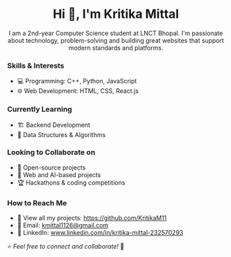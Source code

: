 <h1 align="center">Hi 👋, I'm Kritika Mittal</h1>

<p align="center"> 
I am a 2nd-year Computer Science student at LNCT Bhopal. I'm passionate about technology, problem-solving and building great websites that support modern standards and platforms.
</p>

### Skills & Interests  
- 💻 Programming: C++, Python, JavaScript  
- 🌐 Web Development: HTML, CSS, React.js  

### Currently Learning  
- 🏗️ Backend Development 
- 📝 Data Structures & Algorithms  

### Looking to Collaborate on  
- 🚀 Open-source projects  
- 🤖 Web and AI-based projects  
- 🏆 Hackathons & coding competitions  

### How to Reach Me  
- 📂 View all my projects: https://github.com/KritikaM11 
- 📧 Email: kmittal1126@gmail.com 
- 🔗 LinkedIn: www.linkedin.com/in/kritika-mittal-232570293  

⭐ *Feel free to connect and collaborate!* 🚀
